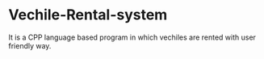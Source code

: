 # Vechile-Rental-system
 It is a CPP language based program in which vechiles are rented with user friendly way.
